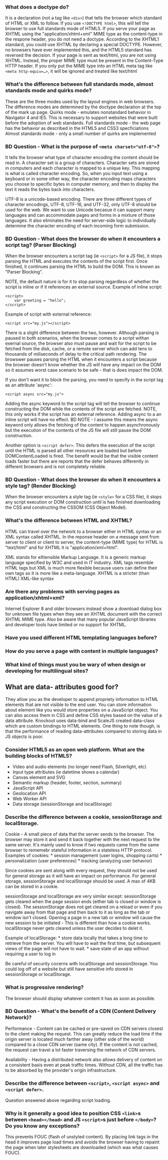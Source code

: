 ### What does a doctype do?

It is a declaration (not a tag like `<div>`) that tells the browser which standard of HTML or XML to follow. 
If you use `<!DOCTYPE html>`, this will tell the browser to use full standards mode of HTML5. If you serve your page as XHTML using the "application/xhtml+xml" MIME type as the content-type in the respone header, you do not need a doctype. 
According to the XHTML1 standard,  you could use XHTML by declaring a special DOCTYPE. However, no browsers have ever implemented this, and the HTML5 standard has reversed the decision. If your page is sent as text/html, you are not using XHTML.
Instead, the proper MIME type must be present in the Content-Type HTTP header. If you only put the MIME type into an HTML meta tag like `<meta http-equiv=…>`, it will be ignored and treated like text/html

### What's the difference between full standards mode, almost standards mode and quirks mode?

These are the three modes used by the layout engines in web browsers. The difference modes are determined by the doctype declaration at the top of the mark up page.
Quirks mode - emulates nonstandard behavior in Navigator 4 and IE5. This is necessary to support websites that were built
before the adoption of web standards.
Full standards mode - the web page has the behavior as described in the HTML5 and CSS3 specficiations
Almost standards mode - only a small number of quirks are implemented


### BD Question - What is the purpose of `<meta charset="utf-8">`?
	
It tells the browser what type of character encoding the content should be read in. A character set is a group
of characters. Character sets are stored in computers and each character is mapped to a unique key. This mapping
is what is called character encoding. So, when you input text using a keyboard or in some other way, the character 
encoding maps characters you choose to specific bytes in computer memory, and then to display the text it reads 
the bytes back into characters.

UTF-8 is a unicode-based encoding. There are three different types of character encodings, UTF-8, UTF-16, and UTF-32, 
only UTF-8 should be used for the web. We want to use Unicode becasue it can support many languages and can accommodate
pages and forms in a mixture of those languages. It also eliminates the need for server-side logic to individually 
determine the character encoding of each incoming form submission. 


### BD Question - What does the browser do when it encounters a script tag? (Parser Blocking)
	
When the browser encounters a script tag (ie `<script>` for a JS file), it stops parsing the HTML and executes the contents of the script first. Once finished, it continues parsing the HTML to build the DOM. This is known as "Parser Blocking".

NOTE, the default nature is for it to stop parsing regardless of whether the script is inline or if it references an external source. 
Example of inline script:

	<script>
		var greeting = "hello";
	</script>

Example of script with external reference:

	<script src="my.js"></script>

There is a slight difference between the two, however. Although parsing is paused in both scenarios, when the browser comes to a script withan exernal source, the browser also must pause and wait for the script to be fetched from the disk, cache, or a remote server which can add tens to thousands of miliseconds of delay to the critical path rendering. The browswer pauses parsing the HTML when it encounters a script because the browser doesn't know whether the JS will have any impact on the DOM so it assumes worst case scenario to be safe - that is does impact the DOM.

If you don't want it to block the parsing, you need to specify in the script tag as an attribute 'async':

	<script async src="my.js">

Adding the async keyword to the script tag will tell the browser to continue constructing the DOM while the contents of the script are fetched. NOTE, this only works if the script has an external reference. Adding async to a an inline script will have no effect. 
BD NOTE - I assume this means the async keyword only allows the fetching of the content to happen asynchronously but the execution of the contents of the JS file will still pause the DOM construction. 

Another option is `<script defer>`. This defers the execution of the script until the HTML is parsed all other resources are loaded but before DOMContentLoaded is fired. The benefit would be that the visible content loads faster but there are reports that the defer behaves differently in different browsers and is not completely reliable. 


### BD Question - What does the browser do when it encounters a style tag? (Render Blocking)

When the browser encounters a style tag (ie `<style>` for a CSS file), it stops any script execution or DOM construction until 
is has finished downloading the CSS and constructing the CSSOM (CSS Object Model). 

	
### What's the difference between HTML and XHTML?

HTML can travel over the network to a browser either in HTML syntax or an XML syntax called XHTML. In the reponse header on a message sent from server to client or client to server, the content-type (MIME type) for HTML is "text/html" and for XHTML it is "application/xml+html".

XML stands for eXtensible Markup Language. It is a generic markup language specified by W3C and used in IT industry.
XML tags resemble HTML tags but XML is much more flexible because users can define their own tags so it is more
like a meta-language.
XHTML is a stricter (than HTML) XML-like syntax


### Are there any problems with serving pages as application/xhtml+xml?

Internet Explorer 8 and older browsers instead show a download dialog box for unknown file types when they see an XHTML document with the correct XHTML MIME type. Also be aware that many popular JavaScript libraries and developer tools have limited or no support for XHTML.


### Have you used different HTML templating languages before?
### How do you serve a page with content in multiple languages?
### What kind of things must you be wary of when design or developing for multilingual sites?


## What are data- attributes good for?
	
They allow you as the developer to append propriety information to HTML elements that are not visible to the end user. You can store information about element like you would store properties on a JavaScript object. You can also access them in CSS and define CSS styles based on the value of a data attribute. Knockout uses data-bind and ScaleJS created data-class which are custom bindings to HTML elements. One thing to note though, is that the performance of reading data-attributes compared to storing data in JS objects is poor. 


### Consider HTML5 as an open web platform. What are the building blocks of HTML5?

* Video and audio elements (no longer need Flash, Silverlight, etc)
* Input type attributes (ie datetime shows a calendar)
* Canvas element and SVG
* Semantic markup (header, footer, section, summary)
* JavaScript API
* Geolocation API
* Web Worker API
* Data storage (sessionStorage and localStorage)


### Describe the difference between a cookie, sessionStorage and localStorage.

Cookie - A small piece of data that the server sends to the browser. The browser may store it and send it back together with the next request to the same server. It's mainly used to know if two requests came from the same browser to rememebr stateful information in a stateless HTTP protocol. Examples of cookies:
	* session management (user logins, shopping carts)
	* personalization (user preferences)
	* tracking (analyzing user behavior)

Since cookies are sent along with every request, they should not be used for general storage as it will have an impact on performance. For general storage, sessionStorage and localStorage should be used. A max of 4KB can be stored in a cookie.

sessionStorage and localStorage are very similar except:
 sessionStorage gets cleared when the page session ends (either tab is closed or window is closed). The sessionStorage does not get cleared on a reload or even if you navigate away from that page and then back to it as long as the tab or window isn't closed. Opening a page in a new tab or window will cause the new session to be initiated - This is different than how a cookie works.
 localStorage never gets cleared unless the user decides to delet it.

Example of localStorage:
	* store data locally that takes a long time to retrieve from the server. You will have to wait the first time, but subsequent views of the page will not have to wait.
	* save state of an app without requiring a user to log in

Be careful of security cocerns with localStorage and sessionStorage. You could log off of a website but still have sensitive info stored in sessionStorage or localStorage.


### What is progressive rendering?

The browser should display whatever content it has as soon as possible.


### BD Question - What's the benefit of a CDN (Content Delivery Network)?
	
Performance - Content can be cached or pre-saved on CDN servers closest to the client making the request. This can greatly reduce the load time if the origin server is located much farther away (other side of the world) compared to a close CDN server (same city).
If the content is not cached, the request can travel a lot faster traversing the network of CDN servers.

Availability - Having a distributed network also allows delivery of content on a consistent basis even at peak traffic times. Without CDN, all the traffic has to be absorbed by the provider's origin infrastructure. 


### Describe the difference between `<script>`, `<script async>` and `<script defer>`.

Question answered above regarding script loading.

### Why is it generally a good idea to position CSS `<link>`s between `<head></head>` and JS `<script>`s just before `</body>`? Do you know any exceptions?
	
This prevents FOUC (flash of unstyled content). By placing link tags in the head it improves page load times and avoids the browser 
having to repaint the page when later stylesheets are downloaded (which was what causes FOUC).
	




